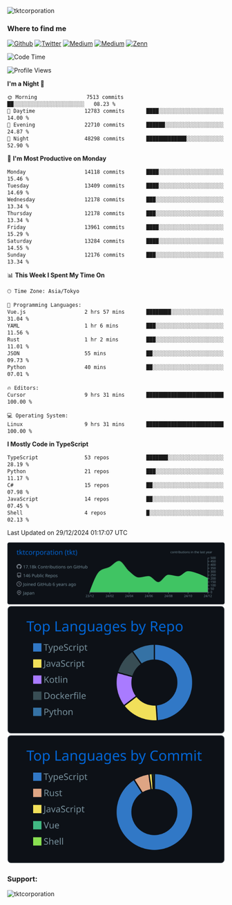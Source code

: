 <p align="left"> <img src="https://komarev.com/ghpvc/?username=tktcorporation&label=Profile%20views&color=0e75b6&style=flat" alt="tktcorporation" /> </p>

<h3>Where to find me</h3>
<p>
<a href="https://github.com/tktcorporation" target="_blank"><img alt="Github" src="https://img.shields.io/badge/GitHub-%2312100E.svg?&style=for-the-badge&logo=Github&logoColor=white" /></a>
<a href="https://twitter.com/tktcorporation" target="_blank"><img alt="Twitter" src="https://img.shields.io/badge/twitter-%231DA1F2.svg?&style=for-the-badge&logo=twitter&logoColor=white" /></a>
<a href="https://www.linkedin.com/in/tktcorporation" target="_blank"><img alt="Medium" src="https://img.shields.io/badge/linkdin-0a66c2.svg?&style=for-the-badge&logo=linkedin&logoColor=white" /></a>
<a href="https://qiita.com/tktcorporation" target="_blank"><img alt="Medium" src="https://img.shields.io/badge/qiita-55C500.svg?&style=for-the-badge&logo=qiita&logoColor=white" /></a>
<a href="https://zenn.dev/tktcorporation" target="_blank"><img alt="Zenn" src="https://img.shields.io/badge/Zenn-3EA8FF.svg?&style=for-the-badge&logo=Zenn&logoColor=white" /></a>
</p>
  
<!--START_SECTION:waka-->
![Code Time](http://img.shields.io/badge/Code%20Time-1%2C968%20hrs%2035%20mins-blue)

![Profile Views](http://img.shields.io/badge/Profile%20Views-0-blue)

**I'm a Night 🦉** 

```text
🌞 Morning                7513 commits        ██░░░░░░░░░░░░░░░░░░░░░░░   08.23 % 
🌆 Daytime                12783 commits       ████░░░░░░░░░░░░░░░░░░░░░   14.00 % 
🌃 Evening                22710 commits       ██████░░░░░░░░░░░░░░░░░░░   24.87 % 
🌙 Night                  48298 commits       █████████████░░░░░░░░░░░░   52.90 % 
```
📅 **I'm Most Productive on Monday** 

```text
Monday                   14118 commits       ████░░░░░░░░░░░░░░░░░░░░░   15.46 % 
Tuesday                  13409 commits       ████░░░░░░░░░░░░░░░░░░░░░   14.69 % 
Wednesday                12178 commits       ███░░░░░░░░░░░░░░░░░░░░░░   13.34 % 
Thursday                 12178 commits       ███░░░░░░░░░░░░░░░░░░░░░░   13.34 % 
Friday                   13961 commits       ████░░░░░░░░░░░░░░░░░░░░░   15.29 % 
Saturday                 13284 commits       ████░░░░░░░░░░░░░░░░░░░░░   14.55 % 
Sunday                   12176 commits       ███░░░░░░░░░░░░░░░░░░░░░░   13.34 % 
```


📊 **This Week I Spent My Time On** 

```text
🕑︎ Time Zone: Asia/Tokyo

💬 Programming Languages: 
Vue.js                   2 hrs 57 mins       ████████░░░░░░░░░░░░░░░░░   31.04 % 
YAML                     1 hr 6 mins         ███░░░░░░░░░░░░░░░░░░░░░░   11.56 % 
Rust                     1 hr 2 mins         ███░░░░░░░░░░░░░░░░░░░░░░   11.01 % 
JSON                     55 mins             ██░░░░░░░░░░░░░░░░░░░░░░░   09.73 % 
Python                   40 mins             ██░░░░░░░░░░░░░░░░░░░░░░░   07.01 % 

🔥 Editors: 
Cursor                   9 hrs 31 mins       █████████████████████████   100.00 % 

💻 Operating System: 
Linux                    9 hrs 31 mins       █████████████████████████   100.00 % 
```

**I Mostly Code in TypeScript** 

```text
TypeScript               53 repos            ███████░░░░░░░░░░░░░░░░░░   28.19 % 
Python                   21 repos            ███░░░░░░░░░░░░░░░░░░░░░░   11.17 % 
C#                       15 repos            ██░░░░░░░░░░░░░░░░░░░░░░░   07.98 % 
JavaScript               14 repos            ██░░░░░░░░░░░░░░░░░░░░░░░   07.45 % 
Shell                    4 repos             █░░░░░░░░░░░░░░░░░░░░░░░░   02.13 % 
```




 Last Updated on 29/12/2024 01:17:07 UTC
<!--END_SECTION:waka-->

[![](https://raw.githubusercontent.com/tktcorporation/tktcorporation/master/profile-summary-card-output/github_dark/0-profile-details.svg)](https://github.com/vn7n24fzkq/github-profile-summary-cards)
[![](https://raw.githubusercontent.com/tktcorporation/tktcorporation/master/profile-summary-card-output/github_dark/1-repos-per-language.svg)](https://github.com/vn7n24fzkq/github-profile-summary-cards) [![](https://raw.githubusercontent.com/tktcorporation/tktcorporation/master/profile-summary-card-output/github_dark/2-most-commit-language.svg)](https://github.com/vn7n24fzkq/github-profile-summary-cards)

<h3 align="left">Support:</h3>
<p><a href="https://www.buymeacoffee.com/tktcorporation"> <img align="left" src="https://cdn.buymeacoffee.com/buttons/v2/default-yellow.png" height="50" width="210" alt="tktcorporation" /></a></p><br><br>
